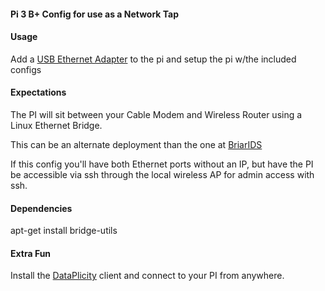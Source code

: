 #### Pi 3 B+ Config for use as a Network Tap 

#### Usage
Add a [USB Ethernet Adapter](https://www.amazon.com/gp/product/B00FFJ0RKE/) to the pi and setup the pi w/the included configs

#### Expectations
The PI will sit between your Cable Modem and Wireless Router using a Linux Ethernet Bridge.

This can be an alternate deployment than the one at [BriarIDS](https://github.com/musicmancorley/BriarIDS/wiki/Deployment-Instructions)

If this config you'll have both Ethernet ports without an IP, but have the PI be accessible via ssh through the local wireless AP for admin access with ssh. 

#### Dependencies 
apt-get install bridge-utils

#### Extra Fun
Install the [DataPlicity](https://www.dataplicity.com) client and connect to your PI from anywhere.

